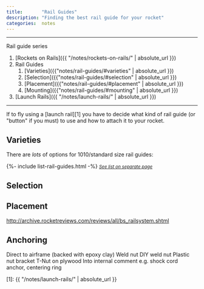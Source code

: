 ```yaml
---
title:       "Rail Guides"
description: "Finding the best rail guide for your rocket"
categories:  notes
---
```


---

Rail guide series

1. [Rockets on Rails]({{ "/notes/rockets-on-rails/" | absolute_url }})
2. Rail Guides
	1. [Varieties]({{"notes/rail-guides/#varieties" | absolute_url }})
	2. [Selection]({{"notes/rail-guides/#selection" | absolute_url }})
	3. [Placement]({{"notes/rail-guides/#placement" | absolute_url }})
	4. [Mounting]({{"notes/rail-guides/#mounting" | absolute_url }})
3. [Launch Rails]({{ "/notes/launch-rails/" | absolute_url }})

---

If to fly using a [launch rail][1] you have to decide what kind of rail guide (or "button" if you must) to use and how to attach it to your rocket.

## Varieties

There are _lots_ of options for 1010/standard size rail guides:

<article class="wide-table-wrapper">
{%- include list-rail-guides.html -%}
<cite class="internal-reference"><small><a href="{{ 'lists/rail-guides' | absolute_url }}">See list on separate page</a></small></cite>
</article>

## Selection

## Placement

http://archive.rocketreviews.com/reviews/all/bs_railsystem.shtml

## Anchoring

Direct to airframe (backed with epoxy clay)
Weld nut
DIY weld nut
Plastic nut bracket
T-Nut on plywood
Into internal comment e.g. shock cord anchor, centering ring


[1]: {{ "/notes/launch-rails/" | absolute_url }}

